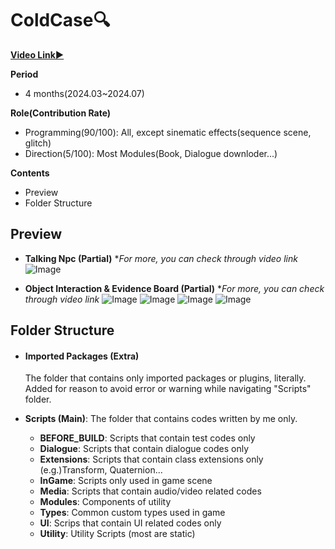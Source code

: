 
# ColdCase🔍
[<b>Video Link▶️</b>](https://www.youtube.com/watch?v=wL8jK-Ikid8)

<b>Period</b>
- 4 months(2024.03~2024.07)

<b>Role(Contribution Rate)</b>
- Programming(90/100): All, except sinematic effects(sequence scene, glitch)
- Direction(5/100): Most Modules(Book, Dialogue downloder...)


<b>Contents</b>
- Preview
- Folder Structure
  
## Preview
- <b>Talking Npc (Partial)</b> **For more, you can check through video link*
![Image](https://github.com/user-attachments/assets/aefe7a5e-9e73-44c7-9551-3e64141c3424)

- <b>Object Interaction & Evidence Board (Partial)</b> **For more, you can check through video link*
![Image](https://github.com/user-attachments/assets/17a0bf67-116c-4ee0-89b2-53591a2e340d)
![Image](https://github.com/user-attachments/assets/2cc236ef-a5b3-4d3c-858d-4ce7af2ba8fe)
![Image](https://github.com/user-attachments/assets/88c0dbe4-4504-4a37-9998-4e72bde55eca)
![Image](https://github.com/user-attachments/assets/55381cb1-0264-4360-aa34-90c99b705b69)



## Folder Structure

- #### Imported Packages (Extra)
  The folder that contains only imported packages or plugins, literally. Added for reason to avoid error or warning while navigating "Scripts" folder.

- <b>Scripts (Main)</b>: The folder that contains codes written by me only.
  - <b>BEFORE_BUILD</b>: Scripts that contain test codes only
  - <b>Dialogue</b>: Scripts that contain dialogue codes only
  - <b>Extensions</b>: Scripts that contain class extensions only (e.g.)Transform, Quaternion...
  - <b>InGame</b>: Scripts only used in game scene
  - <b>Media</b>: Scripts that contain audio/video related codes
  - <b>Modules</b>: Components of utility
  - <b>Types</b>: Common custom types used in game
  - <b>UI</b>: Scrips that contain UI related codes only
  - <b>Utility</b>: Utility Scripts (most are static)
  

